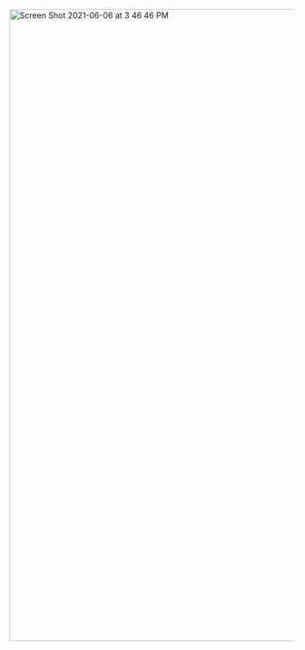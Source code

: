 <img width="1115" alt="Screen Shot 2021-06-06 at 3 46 46 PM" src="https://user-images.githubusercontent.com/31994778/120924992-1955eb80-c6df-11eb-974c-6e78757a9caa.png">
